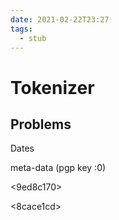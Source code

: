 ```yaml
---
date: 2021-02-22T23:27
tags: 
  - stub
---
```


# Tokenizer

## Problems

Dates

meta-data (pgp key :0)

<9ed8c170>

<8cace1cd>
